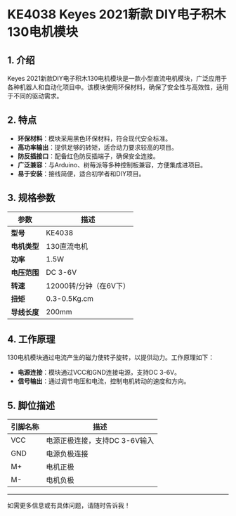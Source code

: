 
# KE4038 Keyes 2021新款 DIY电子积木 130电机模块

## 1. 介绍

Keyes 2021新款DIY电子积木130电机模块是一款小型直流电机模块，广泛应用于各种机器人和自动化项目中。该模块使用环保材料，确保了安全性与高效性，适用于不同的驱动需求。

## 2. 特点

- **环保材料**：模块采用黑色环保材料，符合现代安全标准。
- **高功率输出**：提供足够的转矩，适合动力要求较高的项目。
- **防反插接口**：配备红色防反插端子，确保安全连接。
- **广泛兼容**：与Arduino、树莓派等多种控制板兼容，方便集成进项目。
- **易于安装**：接线简便，适合初学者和DIY项目。

## 3. 规格参数

| 参数          | 描述                     |
|---------------|-------------------------|
| **型号**      | KE4038                  |
| **电机类型**  | 130直流电机             |
| **功率**      | 1.5W                    |
| **电压范围**  | DC 3-6V                 |
| **转速**      | 12000转/分钟（在6V下）   |
| **扭矩**      | 0.3-0.5Kg.cm            |
| **导线长度**  | 200mm                   |

## 4. 工作原理

130电机模块通过电流产生的磁力使转子旋转，以提供动力。工作原理如下：

- **电源连接**：模块通过VCC和GND连接电源，支持DC 3-6V。
- **信号输出**：通过调节电压和电流，控制电机转动的速度和方向。

## 5. 脚位描述

| 引脚名称 | 描述                             |
|----------|----------------------------------|
| VCC      | 电源正极连接，支持DC 3-6V输入  |
| GND      | 电源负极连接                     |
| M+       | 电机正极                         |
| M-       | 电机负极                         |

---

如需更多信息或有具体问题，请随时告诉我！
